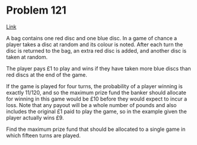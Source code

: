 # Problem 121

[Link](https://projecteuler.net/problem=121)

A bag contains one red disc and one blue disc. In a game of chance a player takes a disc at random and its colour is noted. After each turn the disc is returned to the bag, an extra red disc is added, and another disc is taken at random.

The player pays £1 to play and wins if they have taken more blue discs than red discs at the end of the game.

If the game is played for four turns, the probability of a player winning is exactly 11/120, and so the maximum prize fund the banker should allocate for winning in this game would be £10 before they would expect to incur a loss. Note that any payout will be a whole number of pounds and also includes the original £1 paid to play the game, so in the example given the player actually wins £9.

Find the maximum prize fund that should be allocated to a single game in which fifteen turns are played.
